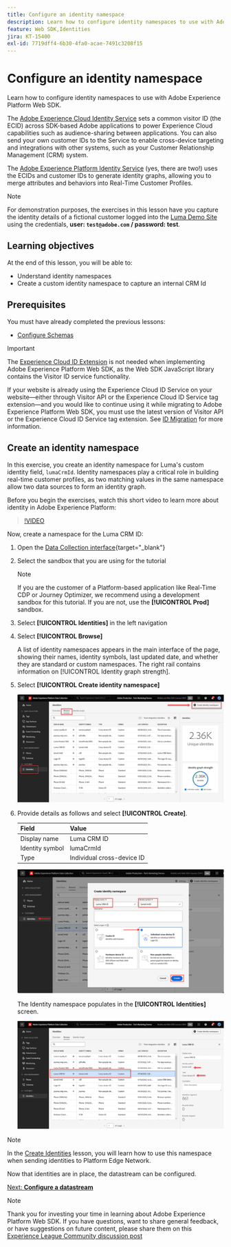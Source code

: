 ```yaml
---
title: Configure an identity namespace
description: Learn how to configure identity namespaces to use with Adobe Experience Platform Web SDK. This lesson is part of the Implement Adobe Experience Cloud with Web SDK tutorial.
feature: Web SDK,Identities
jira: KT-15400
exl-id: 7719dff4-6b30-4fa0-acae-7491c3208f15
---
```

# Configure an identity namespace

Learn how to configure identity namespaces to use with Adobe Experience Platform Web SDK. 

The [Adobe Experience Cloud Identity Service](https://experienceleague.adobe.com/en/docs/id-service/using/home) sets a common visitor ID (the ECID) across SDK-based Adobe applications to power Experience Cloud capabilities such as audience-sharing between applications. You can also send your own customer IDs to the Service to enable cross-device targeting and integrations with other systems, such as your Customer Relationship Management (CRM) system.

The [Adobe Experience Platform Identity Service](https://experienceleague.adobe.com/en/docs/experience-platform/identity/home) (yes, there are two!) uses the ECIDs and customer IDs to generate identity graphs, allowing you to merge attributes and behaviors into Real-Time Customer Profiles.

>[!NOTE]
>
> For demonstration purposes, the exercises in this lesson have you capture the identity details of a fictional customer logged into the [Luma Demo Site](https://luma.enablementadobe.com/content/luma/us/en.html) using the credentials, **user: `test@adobe.com` / password: test**. 

## Learning objectives

At the end of this lesson, you will be able to:

* Understand identity namespaces
* Create a custom identity namespace to capture an internal CRM Id


## Prerequisites

You must have already completed the previous lessons:

* [Configure Schemas](configure-schemas.md)

>[!IMPORTANT]
>
>The [Experience Cloud ID Extension](https://exchange.adobe.com/apps/ec/100160/adobe-experience-cloud-id-launch-extension) is not needed when implementing Adobe Experience Platform Web SDK, as the Web SDK JavaScript library contains the Visitor ID service functionality.
>
> If your website is already using the Experience Cloud ID Service on your website&mdash;either through Visitor API or the Experience Cloud ID Service tag extension&mdash;and you would like to continue using it while migrating to Adobe Experience Platform Web SDK, you must use the latest version of Visitor API or the Experience Cloud ID Service tag extension. See [ID Migration](https://experienceleague.adobe.com/en/docs/experience-platform/edge/identity/overview) for more information.

## Create an identity namespace

In this exercise, you create an identity namespace for Luma's custom identity field, `lumaCrmId`. Identity namespaces play a critical role in building real-time customer profiles, as two matching values in the same namespace allow two data sources to form an identity graph.

Before you begin the exercises, watch this short video to learn more about identity in Adobe Experience Platform:

>[!VIDEO](https://video.tv.adobe.com/v/27841?learn=on)

Now, create a namespace for the Luma CRM ID:

1. Open the [Data Collection interface](https://launch.adobe.com/){target="_blank"}
1. Select the sandbox that you are using for the tutorial

   >[!NOTE]
   >
   >If you are the customer of a Platform-based application like Real-Time CDP or Journey Optimizer, we recommend using a development sandbox for this tutorial. If you are not, use the **[!UICONTROL Prod]** sandbox.
   
1. Select **[!UICONTROL Identities]** in the left navigation
1. Select **[!UICONTROL Browse]**

   A list of identity namespaces appears in the main interface of the page, showing their names, identity symbols, last updated date, and whether they are standard or custom namespaces. The right rail contains information on [!UICONTROL Identity graph strength].

1. Select **[!UICONTROL Create identity namespace]**

   ![View identities](assets/configure-identities-screen.png)

1. Provide details as follows and select **[!UICONTROL Create]**.
   
   | Field         |  Value    |  
   |---------------|-----------|
   | Display name  | Luma CRM ID   | 
   | Identity symbol| lumaCrmId    |  
   | Type           | Individual cross-device ID |  


   ![Create Namespaces](assets/identities-create-namespace.png)


   The Identity namespace populates in the **[!UICONTROL Identities]** screen.

   ![Create Namespaces](assets/configure-identities-namespace-lumaCrmId.png)


>[!NOTE]
>
> In the [Create Identities](create-identities.md) lesson, you will learn how to use this namespace when sending identities to Platform Edge Network. 

Now that identities are in place, the datastream can be configured.

[Next: **Configure a datastream**](configure-datastream.md)

>[!NOTE]
>
>Thank you for investing your time in learning about Adobe Experience Platform Web SDK. If you have questions, want to share general feedback, or have suggestions on future content, please share them on this [Experience League Community discussion post](https://experienceleaguecommunities.adobe.com/t5/adobe-experience-platform-data/tutorial-discussion-implement-adobe-experience-cloud-with-web/td-p/444996)
